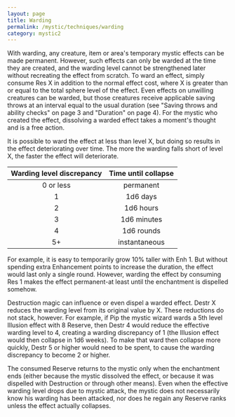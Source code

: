```yaml
---
layout: page
title: Warding
permalink: /mystic/techniques/warding
category: mystic2
---
```

With warding, any creature, item or area's temporary mystic effects can
be made permanent. However, such effects can only be warded at the time
they are created, and the warding level cannot be strengthened later
without recreating the effect from scratch. To ward an effect, simply
consume Res X in addition to the normal effect cost, where X is greater
than or equal to the total sphere level of the effect. Even effects on
unwilling creatures can be warded, but those creatures receive
applicable saving throws at an interval equal to the usual duration (see
"Saving throws and ability checks" on page 3 and "Duration" on page 4).
For the mystic who created the effect, dissolving a warded effect takes
a moment's thought and is a free action.

It is possible to ward the effect at less than level X, but doing so
results in the effect deteriorating over time. The more the warding
falls short of level X, the faster the effect will deteriorate.

| Warding level discrepancy | Time until collapse |
|:-------------------------:|:-------------------:|
| 0 or less                 | permanent           |
| 1                         | 1d6 days            |
| 2                         | 1d6 hours           |
| 3                         | 1d6 minutes         |
| 4                         | 1d6 rounds          |
| 5+                        | instantaneous       |

For example, it is easy to temporarily grow 10% taller with Enh 1. But
without spending extra Enhancement points to increase the duration, the
effect would last only a single round. However, warding the effect by
consuming Res 1 makes the effect permanent-at least until the
enchantment is dispelled somehow.

Destruction magic can influence or even dispel a warded effect. Destr X
reduces the warding level from its original value by X. These reductions
do not stack, however. For example, if Pip the mystic wizard wards a 5th
level Illusion effect with 8 Reserve, then Destr 4 would reduce the
effective warding level to 4, creating a warding discrepancy of 1 (the
Illusion effect would then collapse in 1d6 weeks). To make that ward
then collapse more quickly, Destr 5 or higher would need to be spent, to
cause the warding discrepancy to become 2 or higher.

The consumed Reserve returns to the mystic only when the enchantment
ends (either because the mystic dissolved the effect, or because it was
dispelled with Destruction or through other means). Even when the
effective warding level drops due to mystic attack, the mystic does not
necessarily know his warding has been attacked, nor does he regain any
Reserve ranks unless the effect actually collapses.
